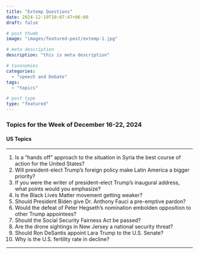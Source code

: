 ```yaml
---
title: "Extemp Questions"
date: 2024-12-19T10:07:47+06:00
draft: false

# post thumb
image: "images/featured-post/extemp-1.jpg"

# meta description
description: "this is meta description"

# taxonomies
categories:
  - "speech and Debate"
tags:
  - "topics"

# post type
type: "featured"
---
```


### Topics for the Week of December 16-22, 2024

#### US Topics 

<hr>

1. Is a “hands off” approach to the situation in Syria the best course of action for the United States?
2. Will president-elect Trump’s foreign policy make Latin America a bigger priority?
3. If you were the writer of president-elect Trump’s inaugural address, what points would you emphasize?
4. Is the Black Lives Matter movement getting weaker?
5. Should President Biden give Dr. Anthony Fauci a pre-emptive pardon?
6. Would the defeat of Peter Hegseth’s nomination embolden opposition to other Trump appointees?
7. Should the Social Security Fairness Act be passed?
8. Are the drone sightings in New Jersey a national security threat?
9. Should Ron DeSantis appoint Lara Trump to the U.S. Senate?
10. Why is the U.S. fertility rate in decline?


<hr>
